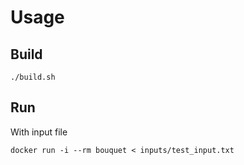 # Usage

## Build
```
./build.sh
```

## Run
With input file
```
docker run -i --rm bouquet < inputs/test_input.txt
```
